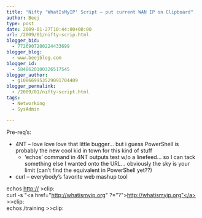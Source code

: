 ```yaml
---
title: "Nifty 'WhatIsMyIP' Script – put current WAN IP on Clipboard"
author: Beej
type: post
date: 2009-01-27T10:44:00+00:00
url: /2009/01/nifty-scrip.html
blogger_bid:
  - 7726907200224433699
blogger_blog:
  - www.beejblog.com
blogger_id:
  - 5848620100326517545
blogger_author:
  - g108669953529091704409
blogger_permalink:
  - /2009/01/nifty-script.html
tags:
  - Networking
  - SysAdmin

---
```

Pre-req&#8217;s: 

  * 4NT &#8211; love love love that little bugger… but i guess PowerShell is probably the new cool kid in town for this kind of stuff&#160; 
      * ‘echos’ command in 4NT outputs test w/o a linefeed&#8230; so I can tack something else I wanted onto the URL… obviously the sky is your limit (can’t find the equivalent in PowerShell yet??)
  * curl &#8211; everybody&#8217;s favorite web mashup tool 

echos <http://> >clip:   
curl -s "<a href="http://whatismyip.org" ?="?">http://whatismyip.org"</a> >>clip:   
echos /training >>clip: